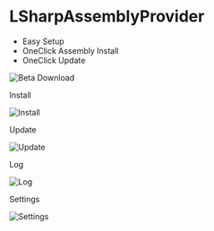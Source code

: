 LSharpAssemblyProvider
======================
 - Easy Setup
 - OneClick Assembly Install
 - OneClick Update

![Beta Download](https://github.com/h3h3/LSharpAssemblyProvider/releases)

Install

![Install](http://i.imgur.com/VipAJLu.png)

Update

![Update](http://i.imgur.com/L1p9pCP.png)

Log

![Log](http://i.imgur.com/G60bLtE.png)

Settings

![Settings](http://i.imgur.com/BIRpJ0H.png)

